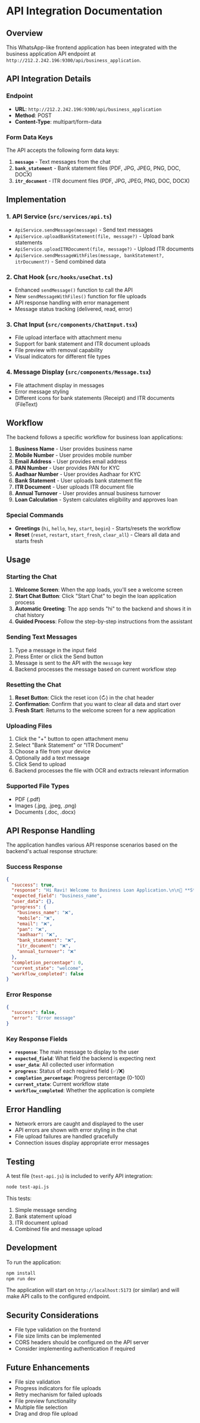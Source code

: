 # API Integration Documentation

## Overview
This WhatsApp-like frontend application has been integrated with the business application API endpoint at `http://212.2.242.196:9300/api/business_application`.

## API Integration Details

### Endpoint
- **URL**: `http://212.2.242.196:9300/api/business_application`
- **Method**: POST
- **Content-Type**: multipart/form-data

### Form Data Keys
The API accepts the following form data keys:

1. **`message`** - Text messages from the chat
2. **`bank_statement`** - Bank statement files (PDF, JPG, JPEG, PNG, DOC, DOCX)
3. **`itr_document`** - ITR document files (PDF, JPG, JPEG, PNG, DOC, DOCX)

## Implementation

### 1. API Service (`src/services/api.ts`)
- `ApiService.sendMessage(message)` - Send text messages
- `ApiService.uploadBankStatement(file, message?)` - Upload bank statements
- `ApiService.uploadITRDocument(file, message?)` - Upload ITR documents
- `ApiService.sendMessageWithFiles(message, bankStatement?, itrDocument?)` - Send combined data

### 2. Chat Hook (`src/hooks/useChat.ts`)
- Enhanced `sendMessage()` function to call the API
- New `sendMessageWithFiles()` function for file uploads
- API response handling with error management
- Message status tracking (delivered, read, error)

### 3. Chat Input (`src/components/ChatInput.tsx`)
- File upload interface with attachment menu
- Support for bank statement and ITR document uploads
- File preview with removal capability
- Visual indicators for different file types

### 4. Message Display (`src/components/Message.tsx`)
- File attachment display in messages
- Error message styling
- Different icons for bank statements (Receipt) and ITR documents (FileText)

## Workflow

The backend follows a specific workflow for business loan applications:

1. **Business Name** - User provides business name
2. **Mobile Number** - User provides mobile number  
3. **Email Address** - User provides email address
4. **PAN Number** - User provides PAN for KYC
5. **Aadhaar Number** - User provides Aadhaar for KYC
6. **Bank Statement** - User uploads bank statement file
7. **ITR Document** - User uploads ITR document file
8. **Annual Turnover** - User provides annual business turnover
9. **Loan Calculation** - System calculates eligibility and approves loan

### Special Commands
- **Greetings** (`hi`, `hello`, `hey`, `start`, `begin`) - Starts/resets the workflow
- **Reset** (`reset`, `restart`, `start_fresh`, `clear_all`) - Clears all data and starts fresh

## Usage

### Starting the Chat
1. **Welcome Screen**: When the app loads, you'll see a welcome screen
2. **Start Chat Button**: Click "Start Chat" to begin the loan application process
3. **Automatic Greeting**: The app sends "hi" to the backend and shows it in chat history
4. **Guided Process**: Follow the step-by-step instructions from the assistant

### Sending Text Messages
1. Type a message in the input field
2. Press Enter or click the Send button
3. Message is sent to the API with the `message` key
4. Backend processes the message based on current workflow step

### Resetting the Chat
1. **Reset Button**: Click the reset icon (↻) in the chat header
2. **Confirmation**: Confirm that you want to clear all data and start over
3. **Fresh Start**: Returns to the welcome screen for a new application

### Uploading Files
1. Click the "+" button to open attachment menu
2. Select "Bank Statement" or "ITR Document"
3. Choose a file from your device
4. Optionally add a text message
5. Click Send to upload
6. Backend processes the file with OCR and extracts relevant information

### Supported File Types
- PDF (.pdf)
- Images (.jpg, .jpeg, .png)
- Documents (.doc, .docx)

## API Response Handling

The application handles various API response scenarios based on the backend's actual response structure:

### Success Response
```json
{
  "success": true,
  "response": "Hi Ravi! Welcome to Business Loan Application.\n\n📝 **Step 1:** Please provide your business name.",
  "expected_field": "business_name",
  "user_data": {},
  "progress": {
    "business_name": "❌",
    "mobile": "❌",
    "email": "❌",
    "pan": "❌",
    "aadhaar": "❌",
    "bank_statement": "❌",
    "itr_document": "❌",
    "annual_turnover": "❌"
  },
  "completion_percentage": 0,
  "current_state": "welcome",
  "workflow_completed": false
}
```

### Error Response
```json
{
  "success": false,
  "error": "Error message"
}
```

### Key Response Fields
- **`response`**: The main message to display to the user
- **`expected_field`**: What field the backend is expecting next
- **`user_data`**: All collected user information
- **`progress`**: Status of each required field (✅/❌)
- **`completion_percentage`**: Progress percentage (0-100)
- **`current_state`**: Current workflow state
- **`workflow_completed`**: Whether the application is complete

## Error Handling

- Network errors are caught and displayed to the user
- API errors are shown with error styling in the chat
- File upload failures are handled gracefully
- Connection issues display appropriate error messages

## Testing

A test file (`test-api.js`) is included to verify API integration:

```bash
node test-api.js
```

This tests:
1. Simple message sending
2. Bank statement upload
3. ITR document upload
4. Combined file and message upload

## Development

To run the application:

```bash
npm install
npm run dev
```

The application will start on `http://localhost:5173` (or similar) and will make API calls to the configured endpoint.

## Security Considerations

- File type validation on the frontend
- File size limits can be implemented
- CORS headers should be configured on the API server
- Consider implementing authentication if required

## Future Enhancements

- File size validation
- Progress indicators for file uploads
- Retry mechanism for failed uploads
- File preview functionality
- Multiple file selection
- Drag and drop file upload
